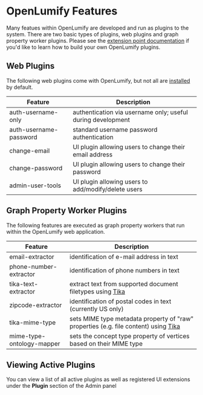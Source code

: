 # OpenLumify Features

Many featues within OpenLumify are developed and run as plugins to the system. There are two basic types of plugins, web plugins and graph property worker plugins. Please see the [extension point documentation](extension-points/index.md) if you'd like to learn how to build your own OpenLumify plugins.

## Web Plugins

The following web plugins come with OpenLumify, but not all are [installed](#viewing-active-plugins) by default.

| Feature | Description |
| ------- | -------------------|
| auth-username-only | authentication via username only; useful during development |
| auth-username-password | standard username password authentication |
| change-email | UI plugin allowing users to change their email address |
| change-password | UI plugin allowing users to change their password |
| admin-user-tools | UI plugin allowing users to add/modify/delete users |

## Graph Property Worker Plugins

The following features are executed as graph property workers that run within the OpenLumify web application.

| Feature | Description |
| ------- | ----------- |
| email-extractor | identification of e-mail address in text |
| phone-number-extractor | identification of phone numbers in text |
| tika-text-extractor | extract text from supported document filetypes using [Tika](http://tika.apache.org/) |
| zipcode-extractor | identification of postal codes in text (currently US only) |
| tika-mime-type | sets MIME type metadata property of "raw" properties (e.g. file content) using [Tika](http://tika.apache.org/) |
| mime-type-<span class="no-glossary">ontology</span>-mapper | sets the concept type property of vertices based on their MIME type |


## Viewing Active Plugins

You can view a list of all active plugins as well as registered UI extensions under the **Plugin** section of the Admin panel

